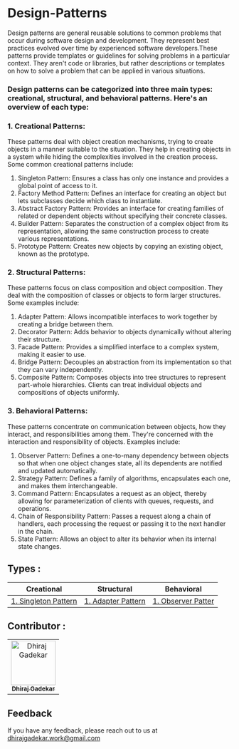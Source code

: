 # Design-Patterns

Design patterns are general reusable solutions to common problems that occur during software design and development. They represent best practices evolved over time by experienced software developers.These patterns provide templates or guidelines for solving problems in a particular context. They aren't code or libraries, but rather descriptions or templates on how to solve a problem that can be applied in various situations.

### Design patterns can be categorized into three main types: creational, structural, and behavioral patterns. Here's an overview of each type:
### 1. Creational Patterns:
These patterns deal with object creation mechanisms, trying to create objects in a manner suitable to the situation. They help in creating objects in a system while hiding the complexities involved in the creation process. Some common creational patterns include:
1. Singleton Pattern: Ensures a class has only one instance and provides a global point of access to it.
2. Factory Method Pattern: Defines an interface for creating an object but lets subclasses decide which class to instantiate.
3. Abstract Factory Pattern: Provides an interface for creating families of related or dependent objects without specifying their concrete classes.
4. Builder Pattern: Separates the construction of a complex object from its representation, allowing the same construction process to create various representations.
5. Prototype Pattern: Creates new objects by copying an existing object, known as the prototype.
### 2. Structural Patterns:
These patterns focus on class composition and object composition. They deal with the composition of classes or objects to form larger structures. Some examples include:
1. Adapter Pattern: Allows incompatible interfaces to work together by creating a bridge between them.
2. Decorator Pattern: Adds behavior to objects dynamically without altering their structure.
3. Facade Pattern: Provides a simplified interface to a complex system, making it easier to use.
4. Bridge Pattern: Decouples an abstraction from its implementation so that they can vary independently.
5. Composite Pattern: Composes objects into tree structures to represent part-whole hierarchies. Clients can treat individual objects and compositions of objects uniformly.
### 3. Behavioral Patterns:
These patterns concentrate on communication between objects, how they interact, and responsibilities among them. They're concerned with the interaction and responsibility of objects. Examples include:
1. Observer Pattern: Defines a one-to-many dependency between objects so that when one object changes state, all its dependents are notified and updated automatically.
2. Strategy Pattern: Defines a family of algorithms, encapsulates each one, and makes them interchangeable.
3. Command Pattern: Encapsulates a request as an object, thereby allowing for parameterization of clients with queues, requests, and operations.
4. Chain of Responsibility Pattern: Passes a request along a chain of handlers, each processing the request or passing it to the next handler in the chain.
5. State Pattern: Allows an object to alter its behavior when its internal state changes.

## Types :

| Creational | Structural | Behavioral |
|------------------------------------------------------------------------------------------------------------------------------------------------------------|:---------------------------------------------------------------------------------------------------------------------------------:|:----------:|
| [1. Singleton Pattern ]() | [1. Adapter Pattern ]() | [1. Observer Patter ]() |

## Contributor :  

<table>
  <tr>
    <td align="center"><a href="https://github.com/DhirajGadekar"><img src="https://avatars.githubusercontent.com/u/111908836?v=4" width="100px;" alt="Dhiraj Gadekar"/><br/><sub><b>Dhiraj Gadekar</b></sub></a><br/>
</tr>
</table>

## Feedback

If you have any feedback, please reach out to us at dhirajgadekar.work@gmail.com
